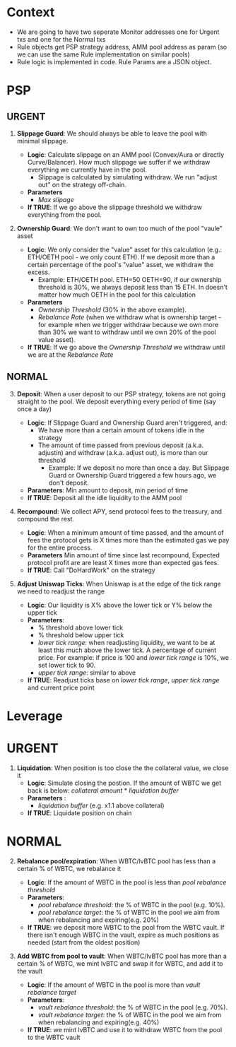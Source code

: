 # Context

- We are going to have two seperate Monitor addresses one for Urgent txs and one for the Normal txs
- Rule objects get PSP strategy address, AMM pool address as param (so we can use the same Rule implementation on similar pools) 
- Rule logic is implemented in code. Rule Params are a JSON object.

# PSP

## URGENT
1. **Slippage Guard**: We should always be able to leave the pool with minimal slippage.
    - **Logic**: Calculate slippage on an AMM pool (Convex/Aura or directly Curve/Balancer). How much slippage we suffer if we withdraw everything we currently have in the pool. 
        - Slippage is calculated by simulating withdraw. We run "adjust out" on the strategy off-chain.
    - **Parameters** 
        - _Max slipage_
    - **If TRUE**: If we go above the slippage threshold we withdraw everything from the pool.

2. **Ownership Guard**: We don't want to own too much of the pool "vaule" asset
    - **Logic**: We only consider the "value" asset for this calculation (e.g.: ETH/OETH pool - we only count ETH). If we deposit more than a certain percentage of the pool's "value" asset, we withdraw the excess. 
        - Example: ETH/OETH pool. ETH=50 OETH=90, if our ownership threshold is 30%, we always deposit less than 15 ETH. In doesn't matter how much OETH in the pool for this calculation
     - **Parameters** 
        - _Ownership Threshold_ (30% in the above example). 
        - _Rebalance Rate_ (when we withdraw what is ownership target - for example when we trigger withdraw because we own more than 30% we want to withdraw until we own 20% of the pool value asset).
    - **If TRUE**: If we go above the _Ownership Threshold_ we withdraw until we are at the _Rebalance Rate_

## NORMAL
3. **Deposit**: When a user deposit to our PSP strategy, tokens are not going straight to the pool. We deposit everything every period of time (say once a day)
     - **Logic**: If Slippage Guard and Ownership Guard aren't triggered, and:
        - We have more than a certain amount of tokens idle in the strategy
        - The amount of time passed from previous deposit (a.k.a. adjustin) and withdraw (a.k.a. adjust out), is more than our threshold
            - Example: If we deposit no more than once a day. But Slippage Guard or Ownership Guard triggered a few hours ago, we don't deposit.
     - **Parameters**: Min amount to deposit, min period of time
    - **If TRUE**: Deposit all the idle liquidity to the AMM pool

4. **Recompound**:  We collect APY, send protocol fees to the treasury, and compound the rest.
    - **Logic**: When a minimum amount of time passed, and the amount of fees the protocol gets is X times more than the estimated gas we pay for the entire process.
     - **Parameters** Min amount of time since last recompound, Expected protocol profit are are least X times more than expected gas fees.
    - **If TRUE**: Call "DoHardWork" on the strategy

5. **Adjust Uniswap Ticks**: When Uniswap is at the edge of the tick range we need to readjust the range
    - **Logic**: Our liquidity is X% above the lower tick or Y% below the upper tick
    - **Parameters**: 
        - % threshold above lower tick
        - % threshold below upper tick
        - _lower tick range_: when readjusting liquidity, we want to be at least this much above the lower tick. A percentage of current price. For example: if price is 100 and _lower tick range_ is 10%, we set lower tick to 90.
        - _upper tick range_: similar to above
    - **If TRUE**: Readjust ticks base on _lower tick range_, _upper tick range_ and current price point



# Leverage

# URGENT
1. **Liquidation**: When position is too close the the collateral value, we close it
    - **Logic**: Simulate closing the postion. If the amount of WBTC we get back is below: _collateral amount_ * _liquidation buffer_
    - **Parameters** : 
        - _liquidation buffer_ (e.g. x1.1 above collateral)
    - **If TRUE**: Liquidate position on chain

# NORMAL
2. **Rebalance pool/expiration**: When WBTC/lvBTC pool has less than a certain % of WBTC, we rebalance it
    - **Logic**: If the amount of WBTC in the pool is less than _pool rebalance threshold_ 
    - **Parameters**: 
        - _pool rebalance threshold_: the % of WBTC in the pool (e.g. 10%). 
        - _pool rebalance target_: the % of WBTC in the pool we aim from when rebalancing and expiring(e.g. 20%)
    - **If TRUE**: we deposit more WBTC to the pool from the WBTC vault. If there isn't enough WBTC in the vault, expire as much positions as needed (start from the oldest position)

3. **Add WBTC from pool to vault**: When WBTC/lvBTC pool has more than a certain % of WBTC, we mint lvBTC and swap it for WBTC, and add it to the vault
    - **Logic**: If the amount of WBTC in the pool is more than _vault rebalance target_ 
    - **Parameters**: 
        - _vault rebalance threshold_: the % of WBTC in the pool (e.g. 70%). 
        - _vault rebalance target_: the % of WBTC in the pool we aim from when rebalancing and expiring(e.g. 40%)
    - **If TRUE**: we mint lvBTC and use it to withdraw WBTC from the pool to the WBTC vault